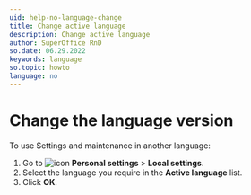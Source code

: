 ```yaml
---
uid: help-no-language-change
title: Change active language
description: Change active language
author: SuperOffice RnD
so.date: 06.29.2022
keywords: language
so.topic: howto
language: no
---
```


# Change the language version

To use Settings and maintenance in another language:

1. Go to ![icon][img1] **Personal settings** > **Local settings**.
2. Select the language you require in the **Active language** list.
3. Click **OK**.

<!-- Referenced links -->

<!-- Referenced images -->
[img1]: ../../../media/icons/personal-settings-small.png

